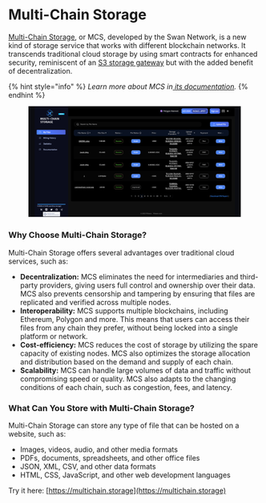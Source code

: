 # Multi-Chain Storage

[Multi-Chain Storage](https://multichain.storage), or MCS, developed by the Swan Network, is a new kind of storage service that works with different blockchain networks. It transcends traditional cloud storage by using smart contracts for enhanced security, reminiscent of an [S3 storage gateway](https://aws.amazon.com/storagegateway/file/s3/) but with the added benefit of decentralization.

{% hint style="info" %}
_Learn more about MCS in_[ _its documentation_](https://docs.filswan.com/multichain.storage/overview)_._
{% endhint %}

<figure><img src="../../.gitbook/assets/image (1) (1).png" alt=""><figcaption></figcaption></figure>

### Why Choose Multi-Chain Storage? <a href="#id-7e7d" id="id-7e7d"></a>

Multi-Chain Storage offers several advantages over traditional cloud services, such as:

* **Decentralization:** MCS eliminates the need for intermediaries and third-party providers, giving users full control and ownership over their data. MCS also prevents censorship and tampering by ensuring that files are replicated and verified across multiple nodes.
* **Interoperability:** MCS supports multiple blockchains, including Ethereum, Polygon and more. This means that users can access their files from any chain they prefer, without being locked into a single platform or network.
* **Cost-efficiency:** MCS reduces the cost of storage by utilizing the spare capacity of existing nodes. MCS also optimizes the storage allocation and distribution based on the demand and supply of each chain.
* **Scalability:** MCS can handle large volumes of data and traffic without compromising speed or quality. MCS also adapts to the changing conditions of each chain, such as congestion, fees, and latency.

### What Can You Store with Multi-Chain Storage? <a href="#c3ad" id="c3ad"></a>

Multi-Chain Storage can store any type of file that can be hosted on a website, such as:

* Images, videos, audio, and other media formats
* PDFs, documents, spreadsheets, and other office files
* JSON, XML, CSV, and other data formats
* HTML, CSS, JavaScript, and other web development languages

Try it here: [https://multichain.storage](https://multichain.storage)
